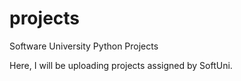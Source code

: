 # projects
Software University Python Projects

Here, I will be uploading projects assigned by SoftUni.
